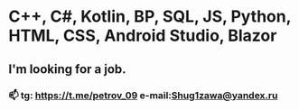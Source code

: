 # C++, C#, Kotlin, BP, SQL, JS, Python, HTML, CSS, Android Studio, Blazor
## I'm looking for a job.
### 📫 tg: https://t.me/petrov_09 e-mail:Shug1zawa@yandex.ru

